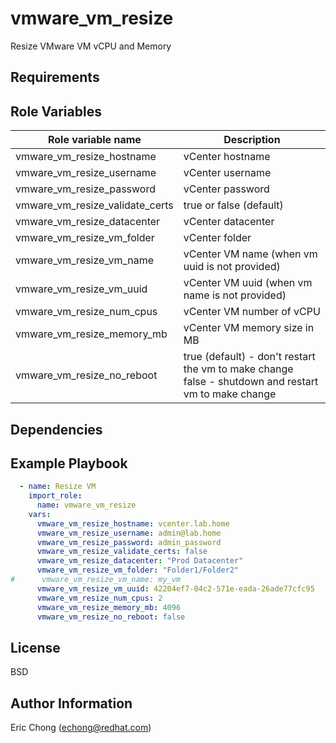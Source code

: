 vmware_vm_resize
=========

Resize VMware VM vCPU and Memory

Requirements
------------


Role Variables
--------------

| Role variable name | Description |
| ------------------ | ------------------ |
| vmware_vm_resize_hostname | vCenter hostname |
| vmware_vm_resize_username | vCenter username |
| vmware_vm_resize_password | vCenter password |
| vmware_vm_resize_validate_certs | true or false (default) |
| vmware_vm_resize_datacenter | vCenter datacenter |
| vmware_vm_resize_vm_folder | vCenter folder |
| vmware_vm_resize_vm_name | vCenter VM name (when vm uuid is not provided) |
| vmware_vm_resize_vm_uuid | vCenter VM uuid (when vm name is not provided) |
| vmware_vm_resize_num_cpus | vCenter VM number of vCPU |
| vmware_vm_resize_memory_mb | vCenter VM memory size in MB |
| vmware_vm_resize_no_reboot | true (default) - don't restart the vm to make change <br> false - shutdown and restart vm to make change |



Dependencies
------------


Example Playbook
----------------
```yaml
  - name: Resize VM
    import_role:
      name: vmware_vm_resize
    vars:
      vmware_vm_resize_hostname: vcenter.lab.home
      vmware_vm_resize_username: admin@lab.home
      vmware_vm_resize_password: admin_password
      vmware_vm_resize_validate_certs: false
      vmware_vm_resize_datacenter: "Prod Datacenter"
      vmware_vm_resize_vm_folder: "Folder1/Folder2"
#      vmware_vm_resize_vm_name: my_vm
      vmware_vm_resize_vm_uuid: 42204ef7-04c2-571e-eada-26ade77cfc95
      vmware_vm_resize_num_cpus: 2
      vmware_vm_resize_memory_mb: 4096
      vmware_vm_resize_no_reboot: false
```

License
-------

BSD

Author Information
------------------

Eric Chong (echong@redhat.com)
